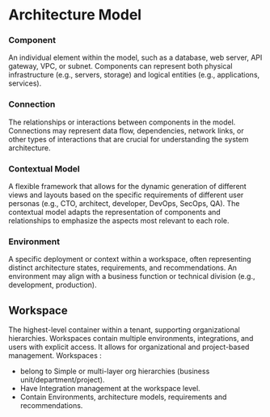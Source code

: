# Architecture Model





### Component

An individual element within the model, such as a database, web server, API gateway, VPC, or subnet. Components can represent both physical infrastructure (e.g., servers, storage) and logical entities (e.g., applications, services).

### Connection

The relationships or interactions between components in the model. Connections may represent data flow, dependencies, network links, or other types of interactions that are crucial for understanding the system architecture.

### Contextual Model

A flexible framework that allows for the dynamic generation of different views and layouts based on the specific requirements of different user personas (e.g., CTO, architect, developer, DevOps, SecOps, QA). The contextual model adapts the representation of components and relationships to emphasize the aspects most relevant to each role.

### Environment

A specific deployment or context within a workspace, often representing distinct architecture states, requirements, and recommendations. An environment may align with a business function or technical division (e.g., development, production).




## Workspace

The highest-level container within a tenant, supporting organizational hierarchies. Workspaces contain multiple environments, integrations, and users with explicit access. It allows for organizational and project-based management. 
Workspaces :

- belong to Simple or multi-layer org hierarchies (business unit/department/project).
- Have Integration management at the workspace level.
- Contain Environments, architecture models, requirements and recommendations.